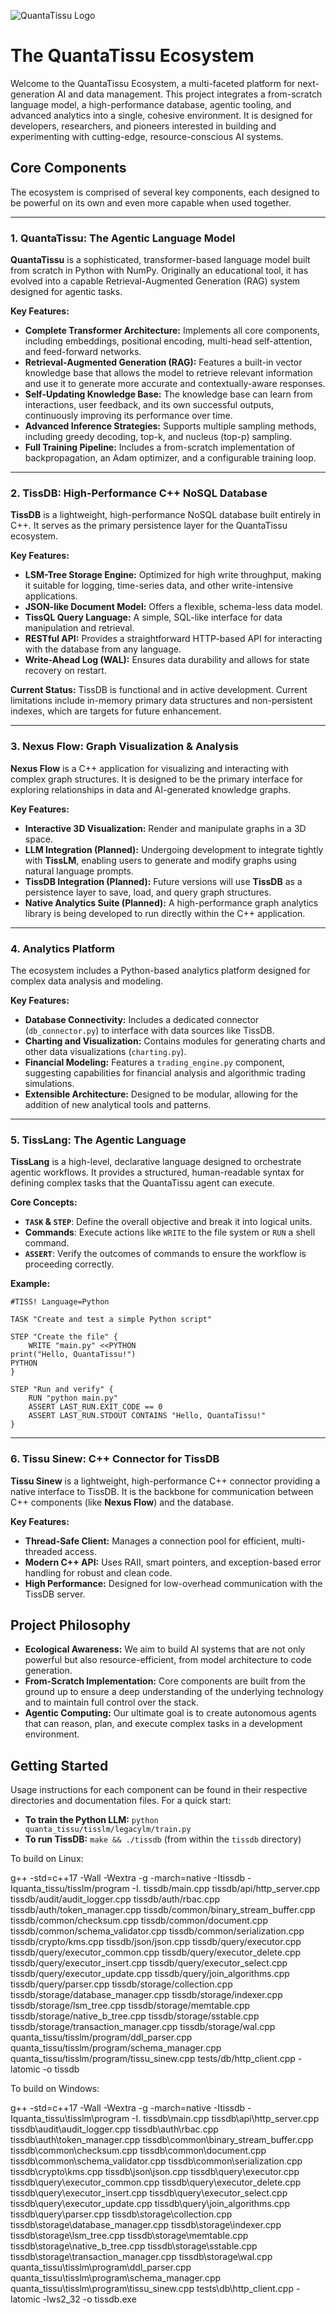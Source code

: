 ![QuantaTissu Logo](docs/images/tissdb_logo1.jpg)

# The QuantaTissu Ecosystem

Welcome to the QuantaTissu Ecosystem, a multi-faceted platform for next-generation AI and data management. This project integrates a from-scratch language model, a high-performance database, agentic tooling, and advanced analytics into a single, cohesive environment. It is designed for developers, researchers, and pioneers interested in building and experimenting with cutting-edge, resource-conscious AI systems.

## Core Components

The ecosystem is comprised of several key components, each designed to be powerful on its own and even more capable when used together.

---

### 1. QuantaTissu: The Agentic Language Model

**QuantaTissu** is a sophisticated, transformer-based language model built from scratch in Python with NumPy. Originally an educational tool, it has evolved into a capable Retrieval-Augmented Generation (RAG) system designed for agentic tasks.

**Key Features:**
*   **Complete Transformer Architecture:** Implements all core components, including embeddings, positional encoding, multi-head self-attention, and feed-forward networks.
*   **Retrieval-Augmented Generation (RAG):** Features a built-in vector knowledge base that allows the model to retrieve relevant information and use it to generate more accurate and contextually-aware responses.
*   **Self-Updating Knowledge Base:** The knowledge base can learn from interactions, user feedback, and its own successful outputs, continuously improving its performance over time.
*   **Advanced Inference Strategies:** Supports multiple sampling methods, including greedy decoding, top-k, and nucleus (top-p) sampling.
*   **Full Training Pipeline:** Includes a from-scratch implementation of backpropagation, an Adam optimizer, and a configurable training loop.

---

### 2. TissDB: High-Performance C++ NoSQL Database

**TissDB** is a lightweight, high-performance NoSQL database built entirely in C++. It serves as the primary persistence layer for the QuantaTissu ecosystem.

**Key Features:**
*   **LSM-Tree Storage Engine:** Optimized for high write throughput, making it suitable for logging, time-series data, and other write-intensive applications.
*   **JSON-like Document Model:** Offers a flexible, schema-less data model.
*   **TissQL Query Language:** A simple, SQL-like interface for data manipulation and retrieval.
*   **RESTful API:** Provides a straightforward HTTP-based API for interacting with the database from any language.
*   **Write-Ahead Log (WAL):** Ensures data durability and allows for state recovery on restart.

**Current Status:** TissDB is functional and in active development. Current limitations include in-memory primary data structures and non-persistent indexes, which are targets for future enhancement.

---

### 3. Nexus Flow: Graph Visualization & Analysis

**Nexus Flow** is a C++ application for visualizing and interacting with complex graph structures. It is designed to be the primary interface for exploring relationships in data and AI-generated knowledge graphs.

**Key Features:**
*   **Interactive 3D Visualization:** Render and manipulate graphs in a 3D space.
*   **LLM Integration (Planned):** Undergoing development to integrate tightly with **TissLM**, enabling users to generate and modify graphs using natural language prompts.
*   **TissDB Integration (Planned):** Future versions will use **TissDB** as a persistence layer to save, load, and query graph structures.
*   **Native Analytics Suite (Planned):** A high-performance graph analytics library is being developed to run directly within the C++ application.

---

### 4. Analytics Platform

The ecosystem includes a Python-based analytics platform designed for complex data analysis and modeling.

**Key Features:**
*   **Database Connectivity:** Includes a dedicated connector (`db_connector.py`) to interface with data sources like TissDB.
*   **Charting and Visualization:** Contains modules for generating charts and other data visualizations (`charting.py`).
*   **Financial Modeling:** Features a `trading_engine.py` component, suggesting capabilities for financial analysis and algorithmic trading simulations.
*   **Extensible Architecture:** Designed to be modular, allowing for the addition of new analytical tools and patterns.

---

### 5. TissLang: The Agentic Language

**TissLang** is a high-level, declarative language designed to orchestrate agentic workflows. It provides a structured, human-readable syntax for defining complex tasks that the QuantaTissu agent can execute.

**Core Concepts:**
*   **`TASK` & `STEP`**: Define the overall objective and break it into logical units.
*   **Commands**: Execute actions like `WRITE` to the file system or `RUN` a shell command.
*   **`ASSERT`**: Verify the outcomes of commands to ensure the workflow is proceeding correctly.

**Example:**
```tiss
#TISS! Language=Python

TASK "Create and test a simple Python script"

STEP "Create the file" {
    WRITE "main.py" <<PYTHON
print("Hello, QuantaTissu!")
PYTHON
}

STEP "Run and verify" {
    RUN "python main.py"
    ASSERT LAST_RUN.EXIT_CODE == 0
    ASSERT LAST_RUN.STDOUT CONTAINS "Hello, QuantaTissu!"
}
```

---

### 6. Tissu Sinew: C++ Connector for TissDB

**Tissu Sinew** is a lightweight, high-performance C++ connector providing a native interface to TissDB. It is the backbone for communication between C++ components (like **Nexus Flow**) and the database.

**Key Features:**
*   **Thread-Safe Client:** Manages a connection pool for efficient, multi-threaded access.
*   **Modern C++ API:** Uses RAII, smart pointers, and exception-based error handling for robust and clean code.
*   **High Performance:** Designed for low-overhead communication with the TissDB server.

## Project Philosophy

*   **Ecological Awareness:** We aim to build AI systems that are not only powerful but also resource-efficient, from model architecture to code generation.
*   **From-Scratch Implementation:** Core components are built from the ground up to ensure a deep understanding of the underlying technology and to maintain full control over the stack.
*   **Agentic Computing:** Our ultimate goal is to create autonomous agents that can reason, plan, and execute complex tasks in a development environment.

## Getting Started

Usage instructions for each component can be found in their respective directories and documentation files. For a quick start:

*   **To train the Python LLM:** `python quanta_tissu/tisslm/legacylm/train.py`
*   **To run TissDB:** `make && ./tissdb` (from within the `tissdb` directory)


To build on Linux:

g++ -std=c++17 -Wall -Wextra -g -march=native -Itissdb -Iquanta_tissu/tisslm/program -I. tissdb/main.cpp tissdb/api/http_server.cpp tissdb/audit/audit_logger.cpp tissdb/auth/rbac.cpp tissdb/auth/token_manager.cpp tissdb/common/binary_stream_buffer.cpp tissdb/common/checksum.cpp tissdb/common/document.cpp tissdb/common/schema_validator.cpp tissdb/common/serialization.cpp tissdb/crypto/kms.cpp tissdb/json/json.cpp tissdb/query/executor.cpp tissdb/query/executor_common.cpp tissdb/query/executor_delete.cpp tissdb/query/executor_insert.cpp tissdb/query/executor_select.cpp tissdb/query/executor_update.cpp tissdb/query/join_algorithms.cpp tissdb/query/parser.cpp tissdb/storage/collection.cpp tissdb/storage/database_manager.cpp tissdb/storage/indexer.cpp tissdb/storage/lsm_tree.cpp tissdb/storage/memtable.cpp tissdb/storage/native_b_tree.cpp tissdb/storage/sstable.cpp tissdb/storage/transaction_manager.cpp tissdb/storage/wal.cpp quanta_tissu/tisslm/program/ddl_parser.cpp quanta_tissu/tisslm/program/schema_manager.cpp quanta_tissu/tisslm/program/tissu_sinew.cpp tests/db/http_client.cpp -latomic -o tissdb

To build on Windows:

g++ -std=c++17 -Wall -Wextra -g -march=native -Itissdb -Iquanta_tissu\tisslm\program -I. tissdb\main.cpp tissdb\api\http_server.cpp tissdb\audit\audit_logger.cpp tissdb\auth\rbac.cpp tissdb\auth\token_manager.cpp tissdb\common\binary_stream_buffer.cpp tissdb\common\checksum.cpp tissdb\common\document.cpp tissdb\common\schema_validator.cpp tissdb\common\serialization.cpp tissdb\crypto\kms.cpp tissdb\json\json.cpp tissdb\query\executor.cpp tissdb\query\executor_common.cpp tissdb\query\executor_delete.cpp tissdb\query\executor_insert.cpp tissdb\query\executor_select.cpp tissdb\query\executor_update.cpp tissdb\query\join_algorithms.cpp tissdb\query\parser.cpp tissdb\storage\collection.cpp tissdb\storage\database_manager.cpp tissdb\storage\indexer.cpp tissdb\storage\lsm_tree.cpp tissdb\storage\memtable.cpp tissdb\storage\native_b_tree.cpp tissdb\storage\sstable.cpp tissdb\storage\transaction_manager.cpp tissdb\storage\wal.cpp quanta_tissu\tisslm\program\ddl_parser.cpp quanta_tissu\tisslm\program\schema_manager.cpp quanta_tissu\tisslm\program\tissu_sinew.cpp tests\db\http_client.cpp -latomic -lws2_32 -o tissdb.exe



